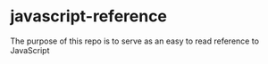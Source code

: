 # javascript-reference
The purpose of this repo is to serve as an easy to read reference to JavaScript
